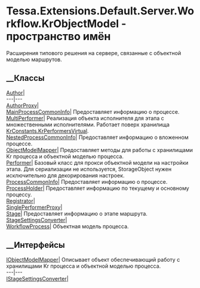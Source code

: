 # Tessa.Extensions.Default.Server.Workflow.KrObjectModel - пространство имён
Расширения типового решения на сервере, связанные с объектной моделью
маршрутов.
##  __Классы
[Author](T_Tessa_Extensions_Default_Server_Workflow_KrObjectModel_Author.htm)|  
---|---  
[AuthorProxy](T_Tessa_Extensions_Default_Server_Workflow_KrObjectModel_AuthorProxy.htm)|  
[MainProcessCommonInfo](T_Tessa_Extensions_Default_Server_Workflow_KrObjectModel_MainProcessCommonInfo.htm)|
Предоставляет информацию о процессе.  
[MultiPerformer](T_Tessa_Extensions_Default_Server_Workflow_KrObjectModel_MultiPerformer.htm)|
Реализация объекта исполнителя для этапа с множественными исполнителями.
Работает поверх хранилища
[KrConstants.KrPerformersVirtual](T_Tessa_Extensions_Default_Shared_Workflow_KrProcess_KrConstants_KrPerformersVirtual.htm).  
[NestedProcessCommonInfo](T_Tessa_Extensions_Default_Server_Workflow_KrObjectModel_NestedProcessCommonInfo.htm)|
Предоставляет информацию о вложенном процессе.  
[ObjectModelMapper](T_Tessa_Extensions_Default_Server_Workflow_KrObjectModel_ObjectModelMapper.htm)|
Предоставляет методы для работы с хранилищами Kr процесса и объектной моделью
процесса.  
[Performer](T_Tessa_Extensions_Default_Server_Workflow_KrObjectModel_Performer.htm)|
Базовый класс для прокси объектной модели на настройки этапа. Для сериализации
не используется, StorageObject нужен исключительно для декорирования настроек.  
[ProcessCommonInfo](T_Tessa_Extensions_Default_Server_Workflow_KrObjectModel_ProcessCommonInfo.htm)|
Предоставляет информацию о процессе.  
[ProcessHolder](T_Tessa_Extensions_Default_Server_Workflow_KrObjectModel_ProcessHolder.htm)|
Предоставляет информацию по текущему и основному процессу.  
[Registrator](T_Tessa_Extensions_Default_Server_Workflow_KrObjectModel_Registrator.htm)|  
[SinglePerformerProxy](T_Tessa_Extensions_Default_Server_Workflow_KrObjectModel_SinglePerformerProxy.htm)|  
[Stage](T_Tessa_Extensions_Default_Server_Workflow_KrObjectModel_Stage.htm)|
Предоставляет информацию о этапе маршрута.  
[StageSettingsConverter](T_Tessa_Extensions_Default_Server_Workflow_KrObjectModel_StageSettingsConverter.htm)|  
[WorkflowProcess](T_Tessa_Extensions_Default_Server_Workflow_KrObjectModel_WorkflowProcess.htm)|
Объектная модель процесса.  
## __Интерфейсы
[IObjectModelMapper](T_Tessa_Extensions_Default_Server_Workflow_KrObjectModel_IObjectModelMapper.htm)|
Описывает объект обеспечивающий работу с хранилищами Kr процесса и объектной
моделью процесса.  
---|---  
[IStageSettingsConverter](T_Tessa_Extensions_Default_Server_Workflow_KrObjectModel_IStageSettingsConverter.htm)|
